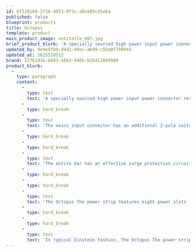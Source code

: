 ```yaml
---
id: bf120169-2f16-4853-8f3c-a0ce89cd5e6a
published: false
blueprint: products
title: Octopus
template: product
main_product_image: netzteile_007.jpg
brief_product_blurb: 'A specially sourced high power input power connector resistant to up to 16A, provides an unthrottled input signal which is not burdened by the typically throttled 10A consumer grade input connectors, thus solving this “bottleneck” right at the source. An additional mechanical lock prevents that mains cable from accidentally being disconnected or loosened.'
updated_by: 9e9e9f09-d942-49ec-a6d9-c55a0f708843
updated_at: 1625520512
brand: 52761d36-b693-486d-946b-b2b412669989
product_blurb:
  -
    type: paragraph
    content:
      -
        type: text
        text: 'A specially sourced high power input power connector resistant to up to 16A, provides an unthrottled input signal which is not burdened by the typically throttled 10A consumer grade input connectors, thus solving this “bottleneck” right at the source. An additional mechanical lock prevents that mains cable from accidentally being disconnected or loosened.'
      -
        type: hard_break
      -
        type: text
        text: 'The mains input connector has an additional 2-pole switch, thus allowing for The Octopus to be completely disconnected from the mains power supply. To further take advantage of this high-current power input distributor, each of the eight slots behind the mains input are wired with silver-plated conductors with Teflon-clad high-wire cross-sections.'
      -
        type: hard_break
      -
        type: hard_break
      -
        type: text
        text: 'The entire bar has an effective surge protection circuit. A special logic displays the detected phase when the power bar is connected to your mains line correctly. Included on the ‘red’ side of the power strip is an effective RF filter, which prevents disruptive RF radiation in the power bar. Of course, this filter utilizes reverse damping, which minimizes high-frequency interference of the connected components (in particular digital devices or devices with switching power supplies).'
      -
        type: hard_break
      -
        type: hard_break
      -
        type: text
        text: 'The Octopus The power strip features eight power slots (four of which are filtered), a surge protector that protects all connected equipment, an RF filter, a phase detectior, and lastly a voltage indicator that shows the mains incoming voltage. This voltage detector also recognizes disturbing DC voltages present in the network, if they are above a defined value (DC detect). Too high a DC component in the network affects the function and limits the quality of playback of your HiFi components.'
      -
        type: hard_break
      -
        type: hard_break
      -
        type: text
        text: 'In typical Einstein fashion, The Octopus The power strip is a useful and stylish accessory. Quite simply, there is no better way to make a power strip.'
---
```


